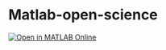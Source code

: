 # Matlab-open-science

[![Open in MATLAB Online](https://www.mathworks.com/images/responsive/global/open-in-matlab-online.svg)](https://matlab.mathworks.com/open/github/v1?repo=[my_repo_address]&project=MY_REPO.prj)

<?xml version="1.0" encoding="UTF-8"?>
<MATLABProject xmlns="http://www.mathworks.com/MATLABProjectFile" xmlns:xsi="http://www.w3.org/2001/XMLSchema-instance" version="1.0"/>
